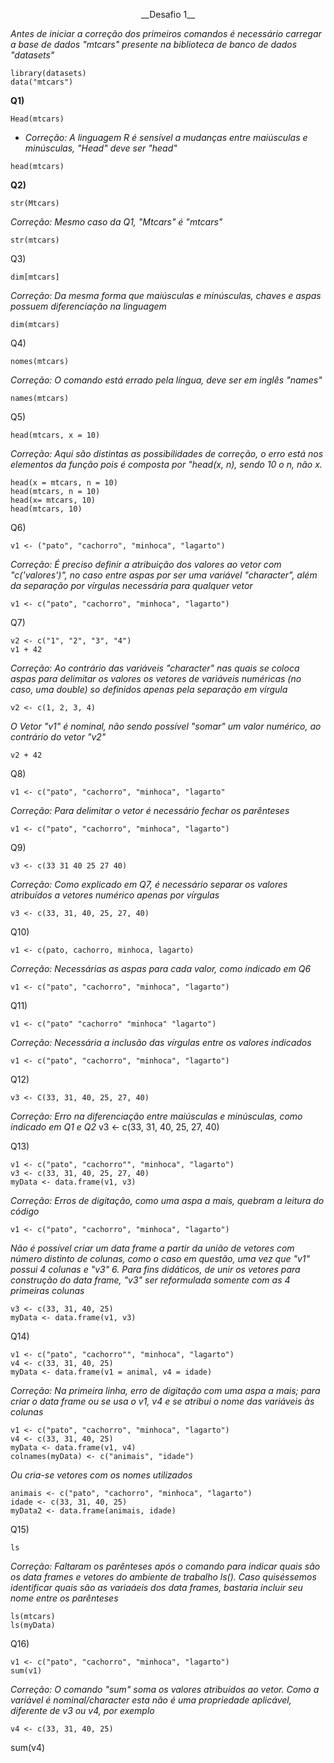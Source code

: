 <p style="text-align: center;">__Desafio 1__</p>

*Antes de iniciar a correção dos primeiros comandos é necessário carregar a base de dados "mtcars" presente na biblioteca de banco de dados "datasets"*
```
library(datasets)
data("mtcars")
```
**Q1)**
```
Head(mtcars)
```
* *Correção: A linguagem R é sensível a mudanças entre maiúsculas e minúsculas, "Head" deve ser "head"*
```
head(mtcars)
```
**Q2)**
```
str(Mtcars)
```
*Correção: Mesmo caso da Q1, "Mtcars" é "mtcars"*
```
str(mtcars)
```

Q3)
```
dim[mtcars]
```
*Correção: Da mesma forma que maiúsculas e minúsculas, chaves e aspas possuem diferenciação na linguagem*
```
dim(mtcars)
```

Q4)
```
nomes(mtcars)
```
*Correção: O comando está errado pela língua, deve ser em inglês "names"*
```
names(mtcars)
```

Q5)
```
head(mtcars, x = 10)
```
*Correção: Aqui são distintas as possibilidades de correção, o erro está nos elementos da função pois é composta por "head(x, n), sendo 10 o n, não x.*
```
head(x = mtcars, n = 10)
head(mtcars, n = 10)
head(x= mtcars, 10)
head(mtcars, 10)
```

Q6)
```
v1 <- ("pato", "cachorro", "minhoca", "lagarto")
```
*Correção: É preciso definir a atribuição dos valores ao vetor com "c('valores')", no caso entre aspas por ser uma variável "character", além da separação por vírgulas necessária para qualquer vetor*
```
v1 <- c("pato", "cachorro", "minhoca", "lagarto")
```

Q7)
```
v2 <- c("1", "2", "3", "4")
v1 + 42
```
*Correção: Ao contrário das variáveis "character" nas quais se coloca aspas para delimitar os valores os vetores de variáveis numéricas (no caso, uma double) so definidos apenas pela separação em vírgula*
```
v2 <- c(1, 2, 3, 4)
```
*O Vetor "v1" é nominal, não sendo possível "somar" um valor numérico, ao contrário do vetor "v2"*
```
v2 + 42
```

Q8)
```
v1 <- c("pato", "cachorro", "minhoca", "lagarto"
```
*Correção: Para delimitar o vetor é necessário fechar os parênteses*
```
v1 <- c("pato", "cachorro", "minhoca", "lagarto")
```

Q9)
```
v3 <- c(33 31 40 25 27 40)
```
*Correção: Como explicado em Q7, é necessário separar os valores atribuídos a vetores numérico apenas por vírgulas*
```
v3 <- c(33, 31, 40, 25, 27, 40)
```

Q10)
```
v1 <- c(pato, cachorro, minhoca, lagarto)
```
*Correção: Necessárias as aspas para cada valor, como indicado em Q6*
```
v1 <- c("pato", "cachorro", "minhoca", "lagarto")
```

Q11)
```
v1 <- c("pato" "cachorro" "minhoca" "lagarto")
```
*Correção: Necessária a inclusão das vírgulas entre os valores indicados*
```
v1 <- c("pato", "cachorro", "minhoca", "lagarto")
```

Q12)
```
v3 <- C(33, 31, 40, 25, 27, 40)
```
*Correção: Erro na diferenciação entre maiúsculas e minúsculas, como indicado em Q1 e Q2*
v3 <- c(33, 31, 40, 25, 27, 40)

Q13)
```
v1 <- c("pato", "cachorro"", "minhoca", "lagarto")
v3 <- c(33, 31, 40, 25, 27, 40)
myData <- data.frame(v1, v3)
```
*Correção: Erros de digitação, como uma aspa a mais, quebram a leitura do código*
```
v1 <- c("pato", "cachorro", "minhoca", "lagarto")
```
*Não é possível criar um data frame a partir da união de vetores com número distinto de colunas, como o caso em questão, uma vez que "v1" possui 4 colunas e "v3" 6. Para fins didáticos, de unir os vetores para construção do data frame, "v3" ser reformulada somente com as 4 primeiras colunas*
```
v3 <- c(33, 31, 40, 25)
myData <- data.frame(v1, v3)
```

Q14)
```
v1 <- c("pato", "cachorro"", "minhoca", "lagarto")
v4 <- c(33, 31, 40, 25)
myData <- data.frame(v1 = animal, v4 = idade)
```
*Correção: Na primeira linha, erro de digitação com uma aspa a mais; para criar o data frame ou se usa o v1, v4 e se atribui o nome das variáveis às colunas*
```
v1 <- c("pato", "cachorro", "minhoca", "lagarto")
v4 <- c(33, 31, 40, 25)
myData <- data.frame(v1, v4)
colnames(myData) <- c("animais", "idade")
```
*Ou cria-se vetores com os nomes utilizados*
```
animais <- c("pato", "cachorro", "minhoca", "lagarto")
idade <- c(33, 31, 40, 25)
myData2 <- data.frame(animais, idade)
```

Q15)
```
ls
```
*Correção: Faltaram os parênteses após o comando para indicar quais são os data frames e vetores do ambiente de trabalho
ls(). Caso quiséssemos identificar quais são as variaáeis dos data frames, bastaria incluir seu nome entre os parênteses*
```
ls(mtcars)
ls(myData)
```

Q16)
```
v1 <- c("pato", "cachorro", "minhoca", "lagarto")
sum(v1)
```
*Correção: O comando "sum" soma os valores atribuídos ao vetor. Como a variável é nominal/character esta não é uma propriedade aplicável, diferente de v3 ou v4, por exemplo*
```
v4 <- c(33, 31, 40, 25)
```
sum(v4)
